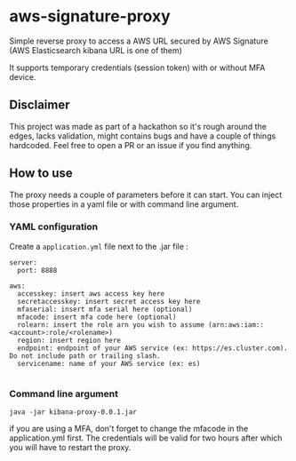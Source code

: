 # aws-signature-proxy
Simple reverse proxy to access a AWS URL secured by AWS Signature (AWS Elasticsearch kibana URL is one of them)

It supports temporary credentials (session token) with or without MFA device.


## Disclaimer
This project was made as part of a hackathon so it's rough around the edges, lacks validation, might contains bugs and have a couple of things hardcoded. Feel free to open a PR or an issue if you find anything.

## How to use
The proxy needs a couple of parameters before it can start. You can inject those properties in a yaml file or with command line argument.

### YAML configuration
Create a `application.yml` file next to the .jar file : 
```
server:
  port: 8888

aws: 
  accesskey: insert aws access key here
  secretaccesskey: insert secret access key here
  mfaserial: insert mfa serial here (optional)
  mfacode: insert mfa code here (optional)
  rolearn: insert the role arn you wish to assume (arn:aws:iam::<account>:role/<rolename>)
  region: insert region here
  endpoint: endpoint of your AWS service (ex: https://es.cluster.com). Do not include path or trailing slash.
  servicename: name of your AWS service (ex: es)
  
```

### Command line argument
```
java -jar kibana-proxy-0.0.1.jar
```
if you are using a MFA, don't forget to change the mfacode in the application.yml first.
The credentials will be valid for two hours after which you will have to restart the proxy. 
